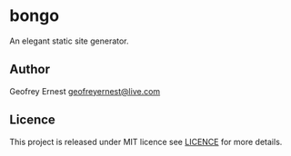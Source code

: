 # bongo 

An elegant static site generator.

## Author
Geofrey Ernest <geofreyernest@live.com>

## Licence
This project is released under MIT licence see [LICENCE](LICENCE) for more details.
